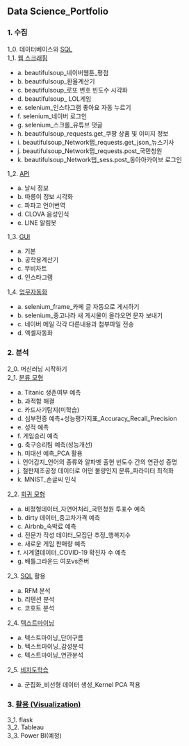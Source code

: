 ## Data Science_Portfolio
### 1. 수집
1_0. 데이터베이스와 [SQL](https://github.com/mjkimcs/portfolio/tree/main/SQL)  
1_1. [웹 스크래핑](https://github.com/mjkimcs/portfolio/tree/main/%EC%9B%B9%EC%8A%A4%ED%81%AC%EB%9E%98%ED%95%91)  
* a. beautifulsoup_네이버웹툰_평점  
* b. beautifulsoup_환율계산기  
* c. beautifulsoup_로또 번호 빈도수 시각화  
* d. beautifulsoup_ LOL게임  
* e. selenium_인스타그램 좋아요 자동 누르기  
* f. selenium_네이버 로그인  
* g. selenium_스크롤_유튜브 댓글  
* h. beautifulsoup_requests.get_쿠팡 상품 및 이미지 정보    
* i. beautifulsoup_Network탭_requests.get_json_뉴스기사  
* j. beautifulsoup_Network탭_requests.post_국민청원  
* k. beautifulsoup_Network탭_sess.post_동아아카이브 로그인   

1_2. [API](https://github.com/mjkimcs/portfolio/tree/main/API)  
* a. 날씨 정보  
* b. 따릉이 정보 시각화  
* c. 파파고 언어번역  
* d. CLOVA 음성인식  
* e. LINE 알림봇  

1_3. [GUI](https://github.com/mjkimcs/portfolio/tree/main/GUI)  
* a. 기본  
* b. 공학용계산기  
* c. 무비차트  
* d. 인스타그램  

1_4. [업무자동화](https://github.com/mjkimcs/portfolio/tree/main/%EC%97%85%EB%AC%B4%EC%9E%90%EB%8F%99%ED%99%94)  
* a. selenium_frame_카페 글 자동으로 게시하기  
* b. selenium_중고나라 새 게시물이 올라오면 문자 보내기  
* c. 네이버 메일 각각 다른내용과 첨부파일 전송  
* d. 엑셀자동화  

### 2. 분석
2_0. 머신러닝 시작하기  
2_1. [분류 모형](https://github.com/mjkimcs/portfolio/tree/main/%EB%A8%B8%EC%8B%A0%EB%9F%AC%EB%8B%9D_%EB%B6%84%EB%A5%98)  
* a. Titanic 생존여부 예측  
* b. 과적합 해결  
* c. 카드사기탐지(미학습)  
* d. 심부전증 예측+성능평가지표_Accuracy_Recall_Precision  
* e. 성적 예측  
* f. 게임승리 예측  
* g. 축구승리팀 예측(성능개선)  
* h. 미대선 예측_PCA 활용  
* i. 언어감지_언어의 종류와 알파벳 출현 빈도수 간의 연관성 증명  
* j. 철판제조공정 데이터로 어떤 불량인지 분류_파라미터 최적화  
* k. MNIST_손글씨 인식  

2_2. [회귀 모형](https://github.com/mjkimcs/portfolio/tree/main/%EB%A8%B8%EC%8B%A0%EB%9F%AC%EB%8B%9D_%ED%9A%8C%EA%B7%80)  
* a. 비정형데이터_자연어처리_국민청원 투표수 예측  
* b. dirty 데이터_중고차가격 예측  
* c. Airbnb_숙박료 예측  
* d. 전문가 작성 데이터_모집단 추정_행복지수  
* e. 새로운 게임 판매량 예측  
* f. 시계열데이터_COVID-19 확진자 수 예측  
* g. 배틀그라운드 여포vs존버  

2_3. [SQL](https://github.com/mjkimcs/portfolio/tree/main/SQL) 활용   
* a. RFM 분석  
* b. 리텐션 분석  
* c. 코호트 분석  

2_4. [텍스트마이닝](https://github.com/mjkimcs/portfolio/tree/main/%ED%85%8D%EC%8A%A4%ED%8A%B8%EB%A7%88%EC%9D%B4%EB%8B%9D)  
* a. 텍스트마이닝_단어구름
* b. 텍스트마이닝_감성분석
* c. 텍스트마이닝_연관분석

2_5. [비지도학습](https://github.com/mjkimcs/portfolio/tree/main/%EB%A8%B8%EC%8B%A0%EB%9F%AC%EB%8B%9D_%EB%B9%84%EC%A7%80%EB%8F%84)
* a. 군집화_비선형 데이터 생성_Kernel PCA 적용  

### 3. [활용 (Visualization)](https://github.com/mjkimcs/portfolio/tree/main/Visualization)
3_1. flask  
3_2. Tableau  
3_3. Power BI(예정)  

